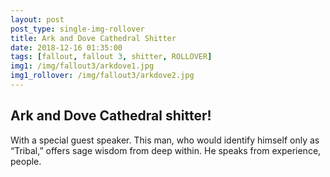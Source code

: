 ```yaml
---
layout: post
post_type: single-img-rollover
title: Ark and Dove Cathedral Shitter
date: 2018-12-16 01:35:00
tags: [fallout, fallout 3, shitter, ROLLOVER]
img1: /img/fallout3/arkdove1.jpg
img1_rollover: /img/fallout3/arkdove2.jpg
---
```

## Ark and Dove Cathedral shitter!

 With a special guest speaker. This man, who would identify himself only as “Tribal,” offers sage wisdom from deep within. He speaks from experience, people.
